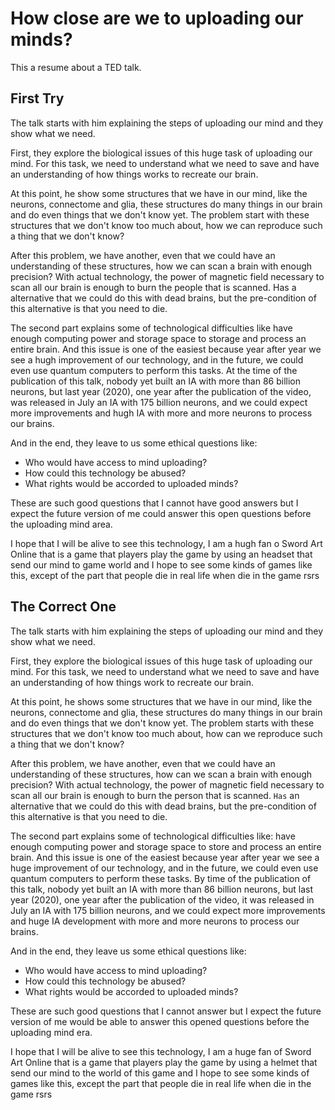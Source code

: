 # How close are we to uploading our minds?

This a resume about a TED talk.

## First Try

The talk starts with him explaining the steps of uploading our mind and they show what we need.

First, they explore the biological issues of this huge task of uploading our mind. For this task,
we need to understand what we need to save and have an understanding of how things works to recreate
our brain.

At this point, he show some structures that we have in our mind, like the neurons, connectome
and glia, these structures do many things in our brain and do even things that we don't know yet. The
problem start with these structures that we don't know too much about, how we can reproduce such a thing that
we don't know?

After this problem, we have another, even that we could have an understanding of these structures, how we can scan
a brain with enough precision? With actual technology, the power of magnetic field necessary to scan all our brain
is enough to burn the people that is scanned. Has a alternative that we could do this with dead brains, but the
pre-condition of this alternative is that you need to die.

The second part explains some of technological difficulties like have enough computing power and storage space to
storage and process an entire brain. And this issue is one of the easiest because year after year we see a hugh
improvement of our technology, and in the future, we could even use quantum computers to perform this tasks.
At the time of the publication of this talk, nobody yet built an IA with more than 86 billion neurons, but
last year (2020), one year after the publication of the video, was released in July an IA with 175 billion neurons,
and we could expect more improvements and hugh IA with more and more neurons to process our brains.

And in the end, they leave to us some ethical questions like:

- Who would have access to mind uploading?
- How could this technology be abused?
- What rights would be accorded to uploaded minds?

These are such good questions that I cannot have good answers but I expect the future version of me could answer
this open questions before the uploading mind area.

I hope that I will be alive to see this technology, I am a hugh fan o Sword Art Online that is a game that players
play the game by using an headset that send our mind to game world and I hope to see some kinds of games like this,
except of the part that people die in real life when die in the game rsrs

## The Correct One

The talk starts with him explaining the steps of uploading our mind and they show what we need.

First, they explore the biological issues of this huge task of uploading our mind. For this task,
we need to understand what we need to save and have an understanding of how things work to recreate
our brain.

At this point, he shows some structures that we have in our mind, like the neurons, connectome
and glia, these structures do many things in our brain and do even things that we don't know yet. The
problem starts with these structures that we don't know too much about, how can we reproduce such a thing that
we don't know?

After this problem, we have another, even that we could have an understanding of these structures, how can we scan
a brain with enough precision? With actual technology, the power of magnetic field necessary to scan all our brain
is enough to burn the person that is scanned. `Has` an alternative that we could do this with dead brains, but the
pre-condition of this alternative is that you need to die.

The second part explains some of technological difficulties like: have enough computing power and storage space to
store and process an entire brain. And this issue is one of the easiest because year after year we see a huge
improvement of our technology, and in the future, we could even use quantum computers to perform these tasks.
By time of the publication of this talk, nobody yet built an IA with more than 86 billion neurons, but
last year (2020), one year after the publication of the video, it was released in July an IA with 175 billion neurons,
and we could expect more improvements and huge IA development with more and more neurons to process our brains.

And in the end, they leave us some ethical questions like:

- Who would have access to mind uploading?
- How could this technology be abused?
- What rights would be accorded to uploaded minds?

These are such good questions that I cannot answer but I expect the future version of me would be able to answer
this opened questions before the uploading mind era.

I hope that I will be alive to see this technology, I am a huge fan of Sword Art Online that is a game that players
play the game by using a helmet that send our mind to the world of this game and I hope to see some kinds of games like this,
except the part that people die in real life when die in the game rsrs
